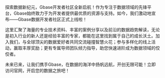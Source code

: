 探索数据新纪元，Gbase开发者社区全新启航！作为专注于数据领域的先锋平台，Gbase始终致力于为开发者提供最优质的资源与支持。如今，我们激动地宣布——Gbase数据开发者社区正式上线啦！

这里汇聚了海量的专业技术资料、丰富的案例分享以及前沿的数据趋势解读，无论是初入行业的新人还是经验丰富的专家，都能在这里找到属于自己的成长沃土。加入我们，与全球顶尖的数据爱好者共同交流碰撞智慧火花；参与多样化的线上活动，赢取丰厚奖励；更有专属导师团队倾力指导，助您快速进阶成为数据领域的佼佼者。

未来已来，让我们携手Gbase，在数据的海洋中扬帆远航，开创无限可能！立即访问官网，开启您的数据之旅吧！